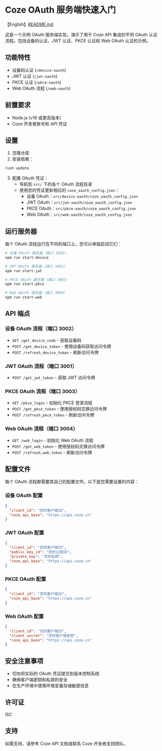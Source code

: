 # Coze OAuth 服务端快速入门

【English】[README.md](./README.md)

这是一个示例 OAuth 服务端实现，演示了用于 Coze API 集成的不同 OAuth 认证流程。包括设备码认证、JWT 认证、PKCE 认证和 Web OAuth 认证的示例。

## 功能特性

- 设备码认证 (`/device-oauth`)
- JWT 认证 (`/jwt-oauth`)
- PKCE 认证 (`/pkce-oauth`)
- Web OAuth 流程 (`/web-oauth`)

## 前置要求

- Node.js (v16 或更高版本)
- Coze 开发者账号和 API 凭证

## 设置

1. 克隆仓库
2. 安装依赖：

```bash
rush update
```

3. 配置 OAuth 凭证：
   - 导航到 `src/` 下的各个 OAuth 流程目录
   - 使用您的凭证更新相应的 `coze_oauth_config.json`：
     - 设备 OAuth：`src/device-oauth/coze_oauth_config.json`
     - JWT OAuth：`src/jwt-oauth/coze_oauth_config.json`
     - PKCE OAuth：`src/pkce-oauth/coze_oauth_config.json`
     - Web OAuth：`src/web-oauth/coze_oauth_config.json`

## 运行服务器

每个 OAuth 流程运行在不同的端口上。您可以单独启动它们：
```bash
# 设备 OAuth 服务器（端口 3002）
npm run start-device

# JWT OAuth 服务器（端口 3001）
npm run start-jwt

# PKCE OAuth 服务器（端口 3003）
npm run start-pkce

# Web OAuth 服务器（端口 3004）
npm run start-web
```

## API 端点

### 设备 OAuth 流程（端口 3002）

- `GET /get_device_code` - 获取设备码
- `POST /get_device_token` - 使用设备码获取访问令牌
- `POST /refresh_device_token` - 刷新访问令牌

### JWT OAuth 流程（端口 3001）

- `POST /get_jwt_token` - 获取 JWT 访问令牌

### PKCE OAuth 流程（端口 3003）

- `GET /pkce_login` - 初始化 PKCE 登录流程
- `POST /get_pkce_token` - 使用授权码交换访问令牌
- `POST /refresh_pkce_token` - 刷新访问令牌

### Web OAuth 流程（端口 3004）

- `GET /web_login` - 初始化 Web OAuth 流程
- `POST /get_web_token` - 使用授权码交换访问令牌
- `POST /refresh_web_token` - 刷新访问令牌

## 配置文件

每个 OAuth 流程都需要其自己的配置文件。以下是您需要设置的内容：

### 设备 OAuth 配置
```json
{
  "client_id": "您的客户端ID",
  "coze_api_base": "https://api.coze.cn"
}
```

### JWT OAuth 配置
```json
{
  "client_id": "您的客户端ID",
  "public_key_id": "您的公钥ID",
  "private_key": "您的私钥",
  "coze_api_base": "https://api.coze.cn"
}
```

### PKCE OAuth 配置
```json
{
  "client_id": "您的客户端ID",
  "coze_api_base": "https://api.coze.cn"
}
```

### Web OAuth 配置
```json
{
  "client_id": "您的客户端ID",
  "client_secret": "您的客户端密钥",
  "coze_api_base": "https://api.coze.cn"
}
```

## 安全注意事项

- 切勿将实际的 OAuth 凭证提交到版本控制系统
- 确保客户端密钥和私钥的安全
- 在生产环境中使用环境变量存储敏感信息

## 许可证

ISC

## 支持

如需支持，请参考 Coze API 文档或联系 Coze 开发者支持团队。
